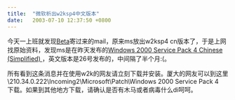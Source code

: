 ```yaml
---
title:  "微软析出w2ksp4中文版本"
date:   2003-07-10 12:37:50 +0800
---
```


今天一上班就发现[Beta](http://beta.xmu.edu.cn)寄过来的mail，原来ms放出w2ksp4 cn版本了，于是上网找原始资料，发现ms是在昨天发布的[Windows 2000 Service Pack 4 Chinese (Simplified) ](http://www.microsoft.com/Windows2000/downloads/servicepacks/sp4/download.asp?sTarget=http://download.microsoft.com/download/6/9/0/690ad039-031f-4ba1-8f39-0998c716bc51/SP4express_cn.exe|http://download.microsoft.com/download/4/1/4/4140e2e0-0ad9-4438-ac52-da0e0429c0e6/w2ksp4_cn.exe|cn)，英文版本是26号发布的，中间隔了半个月:(。  

所有看到这条消息并在使用w2k的网友请立刻下载并安装。厦大的网友可以到这里  
\\210.34.0.222\Incoming2\Microsoft\Patch\Windows 2000 Service Pack 4  
下载。如果到其他地方下载，请确认是否有木马或者病毒什么di呵呵。  

